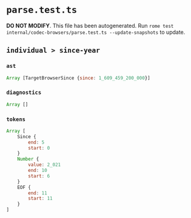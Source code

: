 # `parse.test.ts`

**DO NOT MODIFY**. This file has been autogenerated. Run `rome test internal/codec-browsers/parse.test.ts --update-snapshots` to update.

## `individual > since-year`

### `ast`

```javascript
Array [TargetBrowserSince {since: 1_609_459_200_000}]
```

### `diagnostics`

```javascript
Array []
```

### `tokens`

```javascript
Array [
	Since {
		end: 5
		start: 0
	}
	Number {
		value: 2_021
		end: 10
		start: 6
	}
	EOF {
		end: 11
		start: 11
	}
]
```
